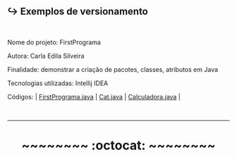 ## ↪️ Exemplos de versionamento  
</br>

Nome do projeto: FirstPrograma  

Autora: Carla Edila Silveira

Finalidade: demonstrar a criação de pacotes, classes, atributos em Java  

Tecnologias utilizadas: Intellij IDEA

Códigos: | [FirstPrograma.java](https://github.com/rosacarla/Teste-ide-intellij/blob/master/src/dio/com/br/FirstPrograma.java) | [Cat.java](https://github.com/rosacarla/Teste-ide-intellij/blob/master/src/dio/com/br/model/Cat.java) |
[Calculadora.java](https://github.com/rosacarla/Teste-ide-intellij/blob/master/src/dio/com/br/calculadora/Calculadora.java) |  

</br>

---


# <p align="center">~~~~~~~~ :octocat: ~~~~~~~~</p>
